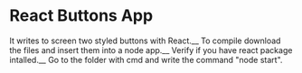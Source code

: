 # React Buttons App
It writes to screen two styled buttons with React.__
To compile download the files and insert them into a node app.__
Verify if you have react package intalled.__
Go to the folder with cmd and write the command "node start".

